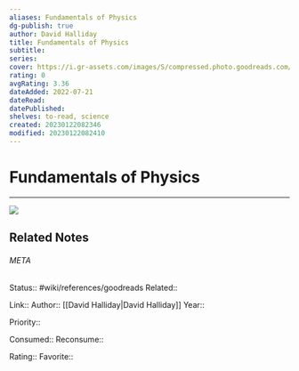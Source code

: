 ```yaml
---
aliases: Fundamentals of Physics
dg-publish: true
author: David Halliday
title: Fundamentals of Physics
subtitle: 
series: 
cover: https://i.gr-assets.com/images/S/compressed.photo.goodreads.com/books/1605801718l/55948720._SX318_.jpg
rating: 0
avgRating: 3.36
dateAdded: 2022-07-21
dateRead: 
datePublished: 
shelves: to-read, science
created: 20230122082346
modified: 20230122082410
---
```

# Fundamentals of Physics
---
![](https://i.gr-assets.com/images/S/compressed.photo.goodreads.com/books/1605801718l/55948720._SX318_.jpg)

## Related Notes




###### META
Status:: #wiki/references/goodreads
Related:: 

Link:: 
Author:: [[David Halliday\|David Halliday]]
Year:: 

Priority:: 

Consumed:: 
Reconsume:: 

Rating:: 
Favorite:: 
